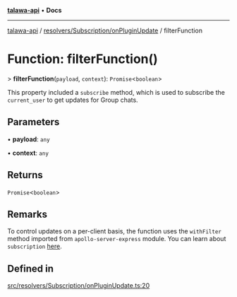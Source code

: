 [**talawa-api**](../../../../README.md) • **Docs**

***

[talawa-api](../../../../modules.md) / [resolvers/Subscription/onPluginUpdate](../README.md) / filterFunction

# Function: filterFunction()

\> **filterFunction**(`payload`, `context`): `Promise`\<`boolean`\>

This property included a `subscribe` method, which is used to
subscribe the `current_user` to get updates for Group chats.

## Parameters

• **payload**: `any`

• **context**: `any`

## Returns

`Promise`\<`boolean`\>

## Remarks

To control updates on a per-client basis, the function uses the `withFilter`
method imported from `apollo-server-express` module.
You can learn about `subscription` [here](https://www.apollographql.com/docs/apollo-server/data/subscriptions/).

## Defined in

[src/resolvers/Subscription/onPluginUpdate.ts:20](https://github.com/PalisadoesFoundation/talawa-api/blob/a87b45a1c490c996c3a8a52e117ecbaa4742ef49/src/resolvers/Subscription/onPluginUpdate.ts#L20)

